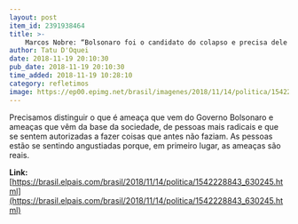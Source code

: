 ```yaml
---
layout: post
item_id: 2391938464
title: >-
    Marcos Nobre: “Bolsonaro foi o candidato do colapso e precisa dele para se manter no poder”
author: Tatu D'Oquei
date: 2018-11-19 20:10:30
pub_date: 2018-11-19 20:10:30
time_added: 2018-11-19 10:28:10
category: refletimos
image: https://ep00.epimg.net/brasil/imagenes/2018/11/14/politica/1542228843_630245_1542229014_rrss_normal.jpg
---
```


Precisamos distinguir o que é ameaça que vem do Governo Bolsonaro e ameaças que vêm da base da sociedade, de pessoas mais radicais e que se sentem autorizadas a fazer coisas que antes não faziam. As pessoas estão se sentindo angustiadas porque, em primeiro lugar, as ameaças são reais.

**Link:** [https://brasil.elpais.com/brasil/2018/11/14/politica/1542228843_630245.html](https://brasil.elpais.com/brasil/2018/11/14/politica/1542228843_630245.html)

